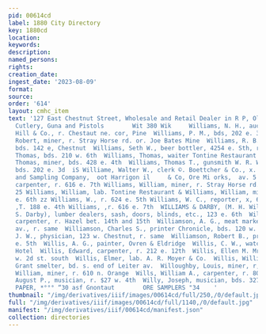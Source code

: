 ```yaml
---
pid: 00614cd
label: 1880 City Directory
key: 1880cd
location: 
keywords: 
description: 
named_persons: 
rights: 
creation_date: 
ingest_date: '2023-08-09'
format: 
source: 
order: '614'
layout: cmhc_item
text: '127 East Chestnut Street, Wholesale and Retail Dealer in R P, Oliver, ’ Hardware,
  Cutlery, Guna and Pistols        Wit 380 Wik     Williams, N. H., auctioneer W.C.
  Hill & Co., r. Chestaut ne. cor, Pine  Williams, P. M., bds, 202 e. 3d  Williams,
  Robert, miner, r. Stray Horse rd. or. Joe Bates Mine  Williams, R. B., contractor,
  bds. 142 e, Chestnut  Williams, Seth W., beer bottler, 4254 e. Sth, r. same  Williams,
  Thomas, bds. 210 w. 6th  Williams, Thomas, waiter Tontine Restaurant  Williams,
  Thomas, miner, bds. 428 e. 4th  Williams, Thomas T., gunsmith W. R. Wallace é Son,
  bds. 202 e. 3d  iS Williame, Walter W., clerk ©. Boettcher & Co., x. 807 Harrison  ing
  and Sampling Company,  oot Harrigon il     & Co, Ore Mi orks,  av. 5 Williams, William,
  carpenter, r. 616 e. 7th Williams, William, miner, r. Stray Horse rd. head of 4th
  25 Williams, William, lab. Tontine Restaurant & Williams, William, miner, bd, 519
  e. 6th zz Williams, W., r. 624 e. 5th Williams, W. C., reporter, x, 604 e. 5th Williams,
  ,T. 188 e. 4th Williams, ,r. 616 e. 7th  WILLIAMS & DARBY, (M. H. Williams and H.
  S. Darby), lumber dealers, sash, doors, blinds, etc., 123 e. 6th  Williamson, Addison,
  carpenter, r. Hazel bet. 14th and 15th  Williamson, A. G., meat market 716 Harrison
  av., r. same  Williamson, Charles S., printer Chronicle, bds. 120 w. Chestnut.  Williamson,
  J. W., physician, 123 w. Chestnut, r. same  Williamson, Robert B., printer, r. 322
  e. 5th  Willis, A. G., painter, Ovren & Eldridge  Willis, C. W., watchman Clarendon
  Hotel  Willis, Edward, carpenter, r. 212 e. 12th  Willis, Ellen M. Mre., r. 135
  w. 2d st. south  Willis, Elmer, lab. A. R. Moyer & Co.  Willis, William, smelter
  Grant smelter, bd. s. end of Leiter av.  Willoughby, Louis, miner, r, 422 e, 3d  Wills,
  William, miner, r. 610 n. Orange  Wills, William A., carpenter, r. 805 6. 4th  Willy,
  August P., musician, r. $27 w. 4th  Willy, Joseph, musician, bds. 327 w. 4th  BUILDING
  PAPER, *°°° “30 asf Gnontaut        ORE SAMPLERS "34    '
thumbnail: "/img/derivatives/iiif/images/00614cd/full/250,/0/default.jpg"
full: "/img/derivatives/iiif/images/00614cd/full/1140,/0/default.jpg"
manifest: "/img/derivatives/iiif/00614cd/manifest.json"
collection: directories
---
```


